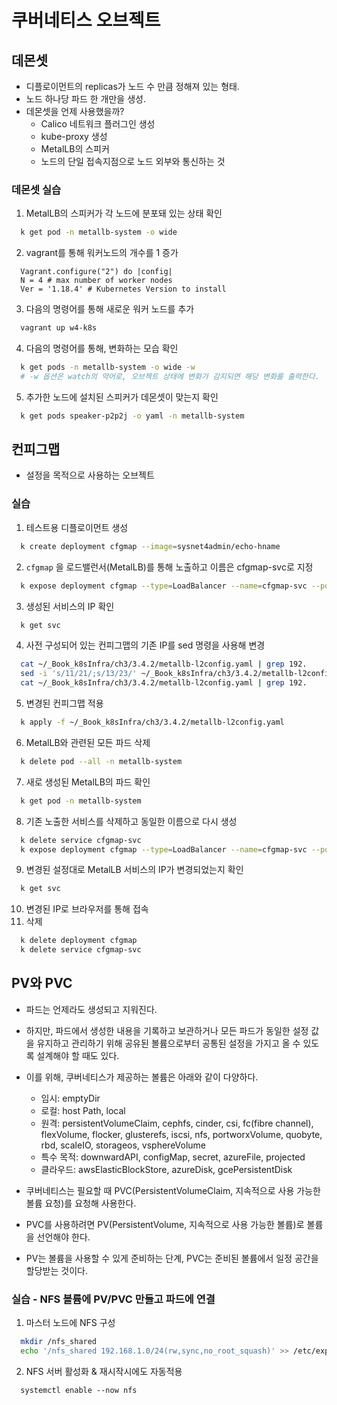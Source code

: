 # 쿠버네티스 오브젝트

## 데몬셋

- 디플로이먼트의 replicas가 노드 수 만큼 정해져 있는 형태.
- 노드 하나당 파드 한 개만을 생성.
- 데몬셋을 언제 사용했을까?
  - Calico 네트워크 플러그인 생성
  - kube-proxy 생성
  - MetalLB의 스피커
  - 노드의 단일 접속지점으로 노드 외부와 통신하는 것

### 데몬셋 실습
1. MetalLB의 스피커가 각 노드에 분포돼 있는 상태 확인
  ```bash
    k get pod -n metallb-system -o wide
  ```
2. vagrant를 통해 워커노드의 개수를 1 증가
  ```Vagrantfile
    Vagrant.configure("2") do |config|
    N = 4 # max number of worker nodes
    Ver = '1.18.4' # Kubernetes Version to install
  ```
3. 다음의 명령어를 통해 새로운 워커 노드를 추가 
  ```bash
    vagrant up w4-k8s
  ```

4. 다음의 명령어를 통해, 변화하는 모습 확인
  ```bash
    k get pods -n metallb-system -o wide -w
    # -w 옵션은 watch의 약어로, 오브젝트 상태에 변화가 감지되면 해당 변화를 출력한다.
  ```

5. 추가한 노드에 설치된 스피커가 데몬셋이 맞는지 확인
  ```bash
    k get pods speaker-p2p2j -o yaml -n metallb-system
  ```

## 컨피그맵

- 설정을 목적으로 사용하는 오브젝트

### 실습

1. 테스트용 디플로이먼트 생성
  ```bash
    k create deployment cfgmap --image=sysnet4admin/echo-hname
  ```

2. `cfgmap` 을 로드밸런서(MetalLB)를 통해 노출하고 이름은 cfgmap-svc로 지정
  ```bash
    k expose deployment cfgmap --type=LoadBalancer --name=cfgmap-svc --port=80
  ```
3. 생성된 서비스의 IP 확인
  ```bash
    k get svc
  ```
4. 사전 구성되어 있는 컨피그맵의 기존 IP를 sed 명령을 사용해 변경
  ```bash
    cat ~/_Book_k8sInfra/ch3/3.4.2/metallb-l2config.yaml | grep 192.
    sed -i 's/11/21/;s/13/23/' ~/_Book_k8sInfra/ch3/3.4.2/metallb-l2config.yaml
    cat ~/_Book_k8sInfra/ch3/3.4.2/metallb-l2config.yaml | grep 192.
  ```
5. 변경된 컨피그맵 적용
  ```bash
    k apply -f ~/_Book_k8sInfra/ch3/3.4.2/metallb-l2config.yaml
  ```
6. MetalLB와 관련된 모든 파드 삭제
  ```bash
    k delete pod --all -n metallb-system
  ```
7. 새로 생성된 MetalLB의 파드 확인
  ```bash
    k get pod -n metallb-system
  ```
8. 기존 노출한 서비스를 삭제하고 동일한 이름으로 다시 생성
  ```bash
    k delete service cfgmap-svc
    k expose deployment cfgmap --type=LoadBalancer --name=cfgmap-svc --port=80
  ```
9. 변경된 설정대로 MetalLB 서비스의 IP가 변경되었는지 확인
  ```bash
    k get svc
  ```
10. 변경된 IP로 브라우저를 통해 접속
11. 삭제
  ```bash
    k delete deployment cfgmap
    k delete service cfgmap-svc
  ```

## PV와 PVC

- 파드는 언제라도 생성되고 지워진다.
- 하지만, 파드에서 생성한 내용을 기록하고 보관하거나 모든 파드가 동일한 설정 값을 유지하고 관리하기 위해 공유된 볼륨으로부터 공통된 설정을 가지고 올 수 있도록 설계해야 할 때도 있다.
- 이를 위해, 쿠버네티스가 제공하는 볼륨은 아래와 같이 다양하다.
  - 임시: emptyDir
  - 로컬: host Path, local
  - 원격: persistentVolumeClaim, cephfs, cinder, csi, fc(fibre channel), flexVolume, flocker, glusterefs, iscsi, nfs, portworxVolume, quobyte, rbd, scaleIO, storageos, vsphereVolume
  - 특수 목적: downwardAPI, configMap, secret, azureFile, projected
  - 클라우드: awsElasticBlockStore, azureDisk, gcePersistentDisk

- 쿠버네티스는 필요할 때 PVC(PersistentVolumeClaim, 지속적으로 사용 가능한 볼륨 요청)를 요청해 사용한다.
- PVC를 사용하려면 PV(PersistentVolume, 지속적으로 사용 가능한 볼륨)로 볼륨을 선언해야 한다.
- PV는 볼륨을 사용할 수 있게 준비하는 단계, PVC는 준비된 볼륨에서 일정 공간을 할당받는 것이다.

### 실습 - NFS 볼륨에 PV/PVC 만들고 파드에 연결

1. 마스터 노드에 NFS 구성
  ```bash
    mkdir /nfs_shared
    echo '/nfs_shared 192.168.1.0/24(rw,sync,no_root_squash)' >> /etc/exports
  ```
2. NFS 서버 활성화 & 재시작시에도 자동적용
  ```
    systemctl enable --now nfs
  ```